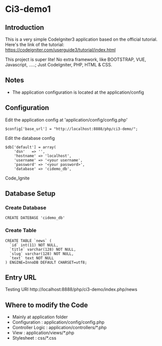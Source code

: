 # Ci3-demo1

## Introduction

This is a very simple CodeIgniter3 application based on the official tutorial.
Here's the link of the tutorial:
https://codeigniter.com/userguide3/tutorial/index.html

This project is super lite! No extra framework, like BOOTSTRAP, VUE, Javascript, .....;
Just CodeIgniter, PHP, HTML & CSS.

## Notes
- The application configuration is located at the application/config

## Configuration
Edit the application config at 'application/config/config.php'
```
$config['base_url'] = "http://localhost:8888/php/ci3-demo/";
```

Edit the database config
```
$db['default'] = array(
	'dsn'	=> '',
	'hostname' => 'localhost',
	'username' => '<your username',
	'password' => '<your password>',
	'database' => 'cidemo_db',

```

Code_Ignite

## Database Setup
### Create Database
```
CREATE DATEBASE 'cidemo_db'
```

### Create Table
```
CREATE TABLE `news` (
  `id` int(11) NOT NULL,
  `title` varchar(128) NOT NULL,
  `slug` varchar(128) NOT NULL,
  `text` text NOT NULL
) ENGINE=InnoDB DEFAULT CHARSET=utf8;
```

## Entry URL
Testing URI
http://localhost:8888/php/ci3-demo/index.php/news


## Where to modify the Code
- Mainly at application folder
- Configuration :    application/config/config.php
- Controller Logic : application/controllers/*.php
- View :  application/views/*.php
- Stylesheet : css/*.css
